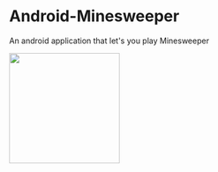 # Android-Minesweeper
An android application that let's you play Minesweeper

<img src=".minesweeper%_play.png" width="200">
